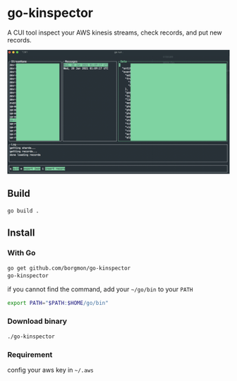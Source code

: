 # go-kinspector

A CUI tool inspect your AWS kinesis streams, check records, and put new records.

![screenshot](screenshot.png)

## Build

```zsh
go build .
```

## Install

### With Go

```zsh
go get github.com/borgmon/go-kinspector
go-kinspector
```

if you cannot find the command, add your `~/go/bin` to your `PATH`

```zsh
export PATH="$PATH:$HOME/go/bin"
```

### Download binary

```zsh
./go-kinspector
```

### Requirement

config your aws key in `~/.aws`
